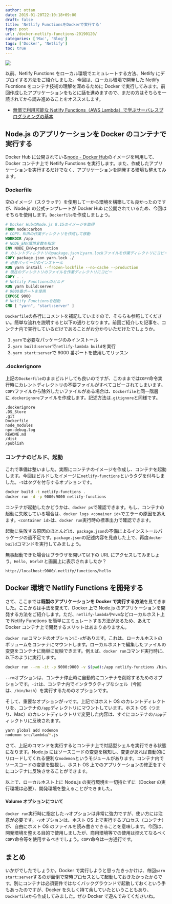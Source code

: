 ```yaml
---
author: ottan
date: 2019-01-20T22:10:18+09:00
draft: false
title: 'Netlify FunctionsをDockerで実行する'
type: post
url: /docker-netlify-functions-20190120/
categories: ['Mac', 'Blog']
tags: ['Docker', 'Netlify']
toc: true
---
```


![](/images/2019/01/190120-82e35302e706e67.png)

以前、Netlify Functions をローカル環境でエミュレートする方法、Netlify にデプロイする方法をご紹介しました。今回は、ローカル環境で開発した Netlify Fucntions をコンテナ技術の理解を深めるために Docker で実行してみます。前回作成したアプリケーションをもとに話を進めますので、まだの方はそちらを一読されてから読み進めることをオススメします。

<!-- textlint-disable -->

-   [無償で利用可能な Netlify Functions（AWS Lambda）で学ぶサーバレスプログラミングの基本](/netlify-functions-aws-lambda-serverless-20190115/)

<!-- textlint-enable -->

## Node.js のアプリケーションを Docker のコンテナで実行する

Docker Hub に公開されている[node - Docker Hub](https://hub.docker.com/_/node)のイメージを利用して、Docker コンテナ上で Netlify Functions を実行します。また、作成したアプリケーションを実行するだけでなく、アプリケーションを開発する環境も整えてみます。

### Dockerfile

空のイメージ（スクラッチ）を使用して一から環境を構築しても良かったのですが、Node.js の公式テンプレートが Docker Hub に公開されているため、今回はそちらを使用します。`Dockerfile`を作成しましょう。

```dockerfile
# Docker HubのNode.js 8.15のイメージを取得
FROM node:carbon
# COPY、RUNの作業ディレクトリを作成して移動
WORKDIR /app
# NODE_ENV環境変数を指定
ENV NODE_ENV=production
# カレントディレクトリのpackage.jsonとyarn.lockファイルを作業ディレクトリにコピー
COPY package.json yarn.lock ./
# 必要パッケージのインストール
RUN yarn install --frozen-lockfile --no-cache --production
# 現在のディレクトリのファイルを作業ディレクトリにコピー
COPY . .
# Netlify Functionsのビルド
RUN yarn build:server
# 9000番ポートを使用
EXPOSE 9000
# Netlify Functionsを起動
CMD [ "yarn", "start:server" ]
```

`Dockerfile`の各行にコメントを補記していますので、そちらも参照してください。簡単な流れを説明すると以下の通りとなります。前回ご紹介した記事を、コンテナ内で実行しているだけであることがお分かりいただけたでしょうか。

1. `yarn`で必要なパッケージのみインストール
2. `yarn build:server`で`netlify-lambda build`を実行
3. `yarn start:server`で 9000 番ポートを使用してリッスン

### .dockerignore

上記の`Dockerfile`のままビルドしても良いのですが、このままでは`COPY`命令実行時にカレントディレクトリの不要ファイルがすべてコピーされてしまいます。`COPY`ファイルから除外したいファイルがある場合は、`Dockerfile`と同一階層に`.dockerignore`ファイルを作成します。記述方法は`.gitignore`と同様です。

```
.dockerignore
.DS_Store
.git
Dockerfile
node_modules
npm-debug.log
README.md
/dist
/publish
```

### コンテナのビルド、起動

これで準備は整いました。実際にコンテナのイメージを作成し、コンテナを起動します。今回はビルドしたイメージに`netlify-functions`というタグを付与しました。`-t`はタグを付与するオプションです。

```bash
docker build -t netlify-functions .
docker run -d -p 9000:9000 netlify-functions
```

コンテナが起動したかどうかは、`docker ps`で確認できます。もし、コンテナの起動に失敗している場合は、`docker logs <conainer id>`でエラーの原因を追えます。`<container id>`は、`docker run`実行時の標準出力で確認できます。

起動に失敗する原因のほとんどは、`package.json`の不備によるインストールパッケージの過不足です。`package.json`の記述内容を見直した上で、再度`docker build`コマンドを実行してみましょう。

無事起動できた場合はブラウザを開いて以下の URL にアクセスしてみましょう。`Hello, World!`と画面上に表示されましたか？

```http
http://localhost:9000/.netlify/functions/hello
```

## Docker 環境で Netlify Functions を開発する

<!-- textlint-disable -->

さて、ここまでは**既製のアプリケーションを Docker で実行する方法**を見てきました。ここからは手法を変えて、Docker 上で Node.js のアプリケーションを開発する方法をご紹介します。ただ、`netlify-lambda`や`nvm`などローカルホスト上で Netlify Functions を簡単にエミュレートする方法があるため、あえて Docker コンテナ上で開発するメリットはあまりありません。

<!-- textlint-enable -->

`docker run`コマンドのオプションに`-v`があります。これは、ローカルホストのボリュームをコンテナにマウントします。ローカルホストで編集したファイルの変更をコンテナに簡単に反映できます。例えば、`docker run`コマンド実行時に、以下のように実行します。

```bash
docker run --rm -it -p 9000:9000 -v $(pwd):/app netlify-functions /bin/bash
```

`--rm`オプションは、コンテナ停止時に自動的にコンテナを削除するためのオプションです。`-it`は、コンテナ内でインタラクティブなシェル（今回は、`/bin/bash`）を実行するためのオプションです。

そして、重要なオプションが`-v`です。上記ではホスト OS のカレントディレクトリを、コンテナの`/app`ディレクトリにマウントしています。ホスト OS（つまり、Mac）のカレントディレクトリで変更した内容は、すぐにコンテナの`/app`ディレクトリに反映されます。

```bash
yarn global add nodemon
nodemon src/lambda/*.js
```

さて、上記のコマンドを実行するとコンテナ上で対話型シェルを実行できる状態になります。Node.js にはソースコードの変更を検知し、変更があれば自動的にリロードしてくれる便利な`nodemon`というモジュールがあります。コンテナ内でソースコードの変更を監視し、ホスト OS 上でのアプリケーションの修正をすぐにコンテナに反映させることができます。

以上で、ローカルホスト上に Node.js の実行環境を一切持たずに（Docker の実行環境は必要）、開発環境を整えることができました。

#### Volume オプションについて

`docker run`実行時に指定した`-v`オプションは非常に強力ですが、使い方には注意が必要です。`-v`オプションは、ホスト OS 上で実行するプロセス（コンテナ）が、自由にホスト OS のファイルを読み書きできることを意味します。今回は、開発環境を整える目的で使用しましたが、商用環境等での使用は控えてなるべく`COPY`命令等を使用するべきでしょう。`COPY`命令は一方通行です。

## まとめ

いかがでしたでしょうか。Docker で実行しようと思ったきっかけは、毎回`yarn start:server`するのが面倒で常時プロセスとして起動しておきたかったからです。別にコンテナは必須要件ではなくバックグラウンドで起動しておくという手もあったのですが、Docker を久しく持て余していたということもあり、`Dockerfile`から作成してみました。ぜひ Docker で遊んでみてくださいね。
